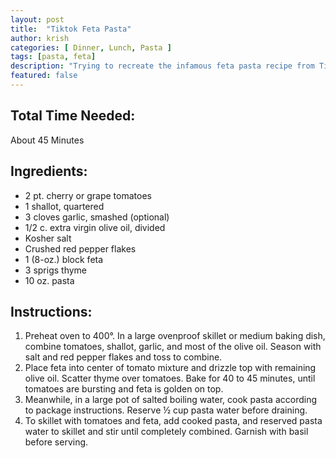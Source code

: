 ```yaml
---
layout: post
title:  "Tiktok Feta Pasta"
author: krish
categories: [ Dinner, Lunch, Pasta ]
tags: [pasta, feta]
description: "Trying to recreate the infamous feta pasta recipe from Tiktok."
featured: false
---
```

## Total Time Needed:

About 45 Minutes

## Ingredients:

* 2 pt. cherry or grape tomatoes
* 1 shallot, quartered
* 3 cloves garlic, smashed (optional)
* 1/2 c. extra virgin olive oil, divided
* Kosher salt
* Crushed red pepper flakes
* 1 (8-oz.) block feta
* 3 sprigs thyme 
* 10 oz. pasta

## Instructions:

1. Preheat oven to 400°. In a large ovenproof skillet or medium baking dish, combine tomatoes, shallot, garlic, and most of the olive oil. Season with salt and red pepper flakes and toss to combine. 
2. Place feta into center of tomato mixture and drizzle top with remaining olive oil. Scatter thyme over tomatoes. Bake for 40 to 45 minutes, until tomatoes are bursting and feta is golden on top. 
3. Meanwhile, in a large pot of salted boiling water, cook pasta according to package instructions. Reserve ½ cup pasta water before draining.
4. To skillet with tomatoes and feta, add cooked pasta, and reserved pasta water to skillet and stir until completely combined. Garnish with basil before serving. 

